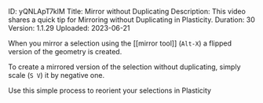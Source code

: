 ID: yQNLApT7klM
Title: Mirror without Duplicating
Description: This video shares a quick tip for Mirroring without Duplicating in Plasticity.
Duration: 30
Version: 1.1.29
Uploaded: 2023-06-21

When you mirror a selection using the [[mirror tool]] (`Alt-X`) a flipped version of the geometry is created.

To create a mirrored version of the selection without duplicating, simply scale (`S V`) it by negative one.

Use this simple process to reorient your selections in Plasticity
